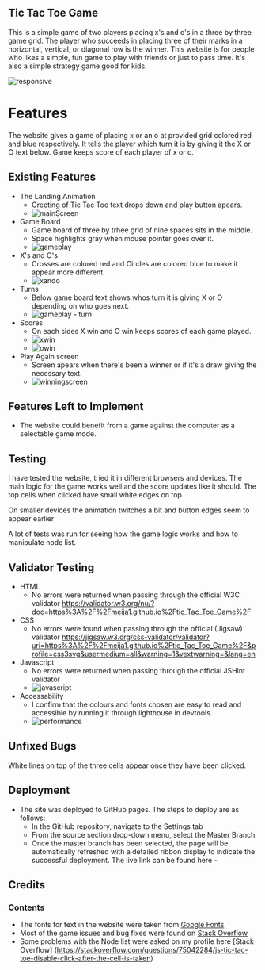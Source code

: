 ## Tic Tac Toe Game

This is a simple game of two players placing x's and o's in a three by three game grid. The player who succeeds in placing three of their marks in a horizontal, vertical, or diagonal row is the winner. This website is for people who likes a simple, fun game to play with friends or just to pass time. It's also a simple 
strategy game good for kids.

![responsive](https://user-images.githubusercontent.com/109754892/211574350-fa6f2b18-801f-4525-9487-5be4ddc08ca9.png)

# Features
The website gives a game of placing x or an o at provided grid colored red and blue respectively. It tells the player which turn it is by giving it the X or O text below. Game keeps score of each player of x or o.
## Existing Features
* The Landing Animation
    * Greeting of Tic Tac Toe text drops down and play button apears.
    * ![mainScreen](https://user-images.githubusercontent.com/109754892/211579542-ef05c964-a0c1-4d60-8723-541001f61610.png)
* Game Board
    * Game board of three by trhee grid of nine spaces sits in the middle. 
    * Space highlights gray when mouse pointer goes over it.
    * ![gameplay](https://user-images.githubusercontent.com/109754892/211583605-059a3615-cf09-489d-b155-c099e9dc6950.png)
* X's and O's
    * Crosses are colored red and Circles are colored blue to make it appear more different. 
    * ![xando](https://user-images.githubusercontent.com/109754892/211583920-0a9c978e-fa37-4aa5-a159-7e4f6bed3f8a.png)
* Turns
    * Below game board text shows whos turn it is giving X or O depending on who goes next.
    *  ![gameplay - turn](https://user-images.githubusercontent.com/109754892/211584917-ac83a50b-d7d1-45d3-8085-aa8a0a3e5549.png)
* Scores
    * On each sides X win and O win keeps scores of each game played.
    * ![xwin](https://user-images.githubusercontent.com/109754892/211596439-0ddc55ec-0c94-4186-8ad3-ba0208f4d194.png)
    * ![owin](https://user-images.githubusercontent.com/109754892/211596538-8033b417-2280-4245-aca4-1518b58d178b.png)
* Play Again screen
    * Screen apears when there's been a winner or if it's a draw giving the necessary text.
    * ![winningscreen](https://user-images.githubusercontent.com/109754892/211597859-0fded5b6-b950-448d-be7b-67fd7b567b73.png)
## Features Left to Implement
* The website could benefit from a game against the computer as a selectable game mode.
## Testing
I have tested the website, tried it in different browsers and devices. The main logic for the game works well and the score updates like it should.
The top cells when clicked have small white edges on top

On smaller devices the animation twitches a bit and button edges seem to appear earlier

A lot of tests was run for seeing how the game logic works and how to manipulate node list.
## Validator Testing
* HTML
    * No errors were returned when passing through the official W3C validator
    https://validator.w3.org/nu/?doc=https%3A%2F%2Fmeija1.github.io%2Ftic_Tac_Toe_Game%2F
* CSS
    * No errors were found when passing through the official (Jigsaw) validator
    https://jigsaw.w3.org/css-validator/validator?uri=https%3A%2F%2Fmeija1.github.io%2Ftic_Tac_Toe_Game%2F&profile=css3svg&usermedium=all&warning=1&vextwarning=&lang=en
* Javascript
    * No errors were returned when passing through the official JSHint validator
    * ![javascript](https://user-images.githubusercontent.com/109754892/211618278-ee067f4e-8e05-4ade-8296-73dca6a14d21.png)
* Accessability
    * I confirm that the colours and fonts chosen are easy to read and accessible by running it through lighthouse in devtools.
    * ![performance](https://user-images.githubusercontent.com/109754892/211614229-b4e04f67-3f93-4071-b113-079b464f1f8f.png)
## Unfixed Bugs
White lines on top of the three cells appear once they have been clicked.
## Deployment
* The site was deployed to GitHub pages. The steps to deploy are as follows:
    * In the GitHub repository, navigate to the Settings tab
    * From the source section drop-down menu, select the Master Branch
    * Once the master branch has been selected, the page will be automatically refreshed with a detailed ribbon display to indicate the successful deployment.
The live link can be found here - 
## Credits
### Contents
* The fonts for text in the website were taken from [Google Fonts](https://fonts.google.com/)
* Most of the game issues and bug fixes were found on [Stack Overflow](https://stackoverflow.com/)
* Some problems with the Node list were asked on my profile here [Stack Overflow] (https://stackoverflow.com/questions/75042284/js-tic-tac-toe-disable-click-after-the-cell-is-taken)

